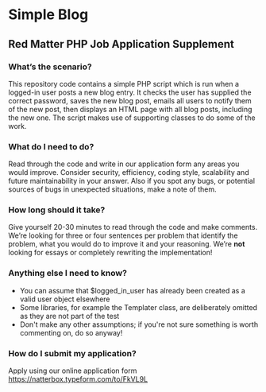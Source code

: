 # Simple Blog #

## Red Matter PHP Job Application Supplement ##

### What’s the scenario? ###
This repository code contains a simple PHP script which is run when a logged-in user posts a new blog entry. It checks the user has supplied the correct password, saves the new blog post, emails all users to notify them of the new post, then displays an HTML page with all blog posts, including the new one.
The script makes use of supporting classes to do some of the work.

### What do I need to do? ###
Read through the code and write in our application form any areas you would improve. Consider security, efficiency, coding style, scalability and future maintainability in your answer. Also if you spot any bugs, or potential sources of bugs in unexpected situations, make a note of them.

### How long should it take? ###
Give yourself 20-30 minutes to read through the code and make comments. We’re looking for three or four sentences per problem that identify the problem, what you would do to improve it and your reasoning. We’re **not** looking for essays or completely rewriting the implementation!

### Anything else I need to know? ###
* You can assume that $logged_in_user has already been created as a valid user object elsewhere
* Some libraries, for example the Templater class, are deliberately omitted as they are not part of the test
* Don't make any other assumptions; if you're not sure something is worth commenting on, do so anyway!

### How do I submit my application? ###
Apply using our online application form https://natterbox.typeform.com/to/FkVL9L
